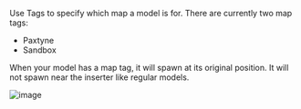 Use Tags to specify which map a model is for. There are currently two map tags:
- Paxtyne
- Sandbox

When your model has a map tag, it will spawn at its original position. It will not spawn near the inserter like regular models.

![image](https://github.com/user-attachments/assets/f696e386-8378-456e-ba9b-e45082d2ab7e)
